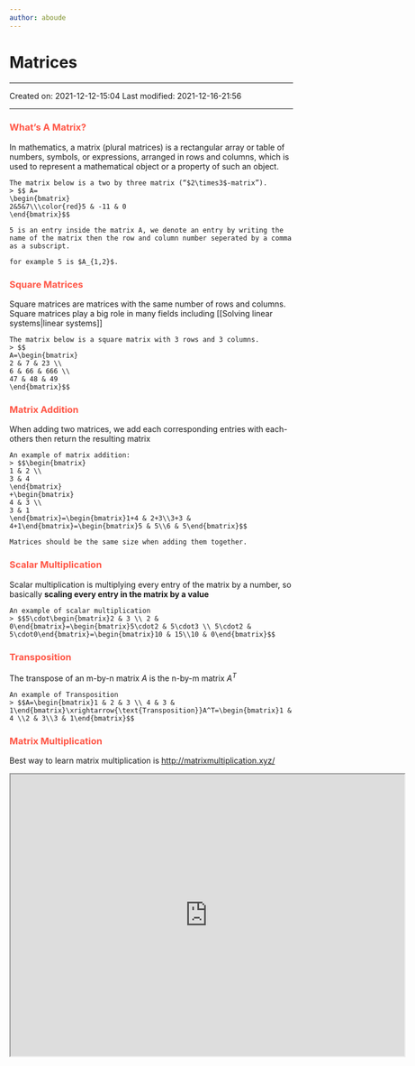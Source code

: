 ```yaml
---
author: aboude
---
```

# Matrices
___

Created on: 2021-12-12-15:04
Last modified: 2021-12-16-21:56

___

### <span style="color: #ff5545;text-transform: capitalize;">What’s a matrix?</span>
In mathematics, a matrix (plural matrices) is a rectangular array or table of numbers, symbols, or expressions, arranged in rows and columns, which is used to represent a mathematical object or a property of such an object.
```ad-example
The matrix below is a two by three matrix (“$2\times3$-matrix”).
> $$ A=
\begin{bmatrix}
2&5&7\\\color{red}5 & -11 & 0 
\end{bmatrix}$$

```
```ad-note
5 is an entry inside the matrix A, we denote an entry by writing the name of the matrix then the row and column number seperated by a comma as a subscript.

for example 5 is $A_{1,2}$.
```
### <span style="color: #ff5545;text-transform: capitalize;">Square matrices</span>
Square matrices are matrices with the same number of rows and columns. Square matrices play a big role in many fields including [[Solving linear systems|linear systems]] 

```ad-example
The matrix below is a square matrix with 3 rows and 3 columns.
> $$
A=\begin{bmatrix}
2 & 7 & 23 \\
6 & 66 & 666 \\
47 & 48 & 49
\end{bmatrix}$$
```

### <span style="color: #ff5545;text-transform: capitalize;">matrix addition</span>
When adding two matrices, we add each corresponding entries with each-others then return the resulting matrix

```ad-example
An example of matrix addition:
> $$\begin{bmatrix}
1 & 2 \\
3 & 4
\end{bmatrix}
+\begin{bmatrix}
4 & 3 \\
3 & 1
\end{bmatrix}=\begin{bmatrix}1+4 & 2+3\\3+3 & 4+1\end{bmatrix}=\begin{bmatrix}5 & 5\\6 & 5\end{bmatrix}$$
```
```ad-warning
Matrices should be the same size when adding them together.
```
### <span style="color: #ff5545;text-transform: capitalize;">scalar multiplication</span>
Scalar multiplication is multiplying every entry of the matrix by a number, so basically **scaling every entry in the matrix by a value**
```ad-example
An example of scalar multiplication
> $$5\cdot\begin{bmatrix}2 & 3 \\ 2 & 0\end{bmatrix}=\begin{bmatrix}5\cdot2 & 5\cdot3 \\ 5\cdot2 & 5\cdot0\end{bmatrix}=\begin{bmatrix}10 & 15\\10 & 0\end{bmatrix}$$
```

### <span style="color: #ff5545;text-transform: capitalize;">Transposition</span>
The transpose of an m-by-n matrix $A$ is the n-by-m matrix $A^T$
```ad-example
An example of Transposition
> $$A=\begin{bmatrix}1 & 2 & 3 \\ 4 & 3 & 1\end{bmatrix}\xrightarrow{\text{Transposition}}A^T=\begin{bmatrix}1 & 4 \\2 & 3\\3 & 1\end{bmatrix}$$
```

### <span style="color: #ff5545;text-transform: capitalize;">matrix multiplication</span>
Best way to learn matrix multiplication is http://matrixmultiplication.xyz/
<iframe src="http://matrixmultiplication.xyz/" width=700 height=500/>

```ad-warning
* the number of columns in the first matrix must be equal to the number of rows in the second matrix.

* $A\cdot B \neq B \cdot A$

```

### <span style="color: #ff5545;text-transform: capitalize;">identity matrices</span>
 **Identity matrix** of size _n_ is the _n_ × _n_ square matrix with ones on the main diagonal and zeros elsewhere. It is denoted by $I_n$, or simply by _I_ if the size is immaterial or can be trivially determined by the context.
 
 ```ad-example
 > $$I_1=\begin{bmatrix}1\end{bmatrix},\:\:I_2=\begin{bmatrix}1&0\\0&1\end{bmatrix}, I_n=\begin{bmatrix}1&0&0&\cdots&0\\0&1&0&\cdots&0\\0&0&1&\cdots&0\\\vdots&\vdots&\vdots&\ddots&\vdots\\0&0&0&0&1\end{bmatrix}$$
 ```
 
 ### <span style="color: #ff5545;text-transform: capitalize;">Determinants</span>
 In mathematics, the determinant is a scalar value that is a function of the entries of a square matrix. It allows characterizing some properties of the matrix and the linear map represented by the matrix. In particular, the determinant is nonzero if and only if the matrix is invertible.
 
 To calculate a $2\times 2$ matrix determinant you do the following
 
 > $$|A|=\det(A)=\det\begin{pmatrix}a&b\\c&d\end{pmatrix}=\begin{vmatrix}a&b\\c&d\end{vmatrix}=ad-bc$$

And to calculate a $3\times 3$ matrix determinant you do the following
> $$\det\begin{pmatrix}a&b&c\\d&e&f\\g&h&i\end{pmatrix}=a\begin{vmatrix}e&f\\h&i\end{vmatrix}-b\begin{vmatrix}d&f\\g&i\end{vmatrix}+c\begin{vmatrix}d&e\\g&h\end{vmatrix}$$

```ad-note
- $\det(A\times B)=\det(A)\times \det(B)$

- $\det(A+B)\neq\det(A)+\det(B)$
- $\det(A^T)=\det(A)$
- $\det(A^{-1})=\frac{1}{\det(A)}$
- $\det(\text{adj}(A_{n\times n}))=\det(A_{n\times n})^{n-1}$
```

```ad-note
- If matrix $B$ is obtained by interchanging two rows from a matrix $A$ then $\det(B)=-\det(A)$

- If matrix $B$ is obtained from multiplying a row of matrix $A$ by a scalar $r$ then $\det(B)=r\det(A)$
- If matrix $B$ is obtained by addiing a multiple of row to another then $\det(A)=\det(B)$


```

### <span style="color: #ff5545;text-transform: capitalize;">Invertible matrix</span>
In linear algebra, an n-by-n square matrix $A$ is called invertible (also nonsingular or nondegenerate), if there exists an n-by-n square matrix $B$ such that
> $$AB=BA=I_n$$

where $I_n$ denotes the n-by-n identity matrix and the multiplication used is ordinary matrix multiplication.
```ad-note
The inverse of a matrix $A$ is denoted by $A^{-1}$
```
To invert a matrix, we first augment our matrix with the identity matrix of the same size
> $$A=\begin{bmatrix}-1&3/2\\1&-1\end{bmatrix}$$
> $$\downarrow\text{augmentation}$$
> $$\left[\begin{array}{cc|cc}-1& 3/2 & 1 & 0 \\
1 & -1 & 0 & 1 \\
\end{array}
\right]$$

Then we use [[Gauss’s method|gaussian elimination]] to turn the left side of the matrix into the identity matrix
> $$\left[\begin{array}{cc|cc}-1& 3/2 & 1 & 0 \\
1 & -1 & 0 & 1 \\
\end{array}
\right]\xrightarrow{r_1+r_2}\left[\begin{array}{cc|cc}-1& 3/2 & 1 & 0 \\
0 & 1/2 & 1 & 1 \\
\end{array}
\right]$$
> ___
> $$\left[\begin{array}{cc|cc}
-1& 3/2 & 1 & 0 \\
0 & 1/2 & 1 & 1 \\
\end{array}
\right]\xrightarrow{r_1-3r_2}\left[\begin{array}{cc|cc}
-1& 0 & -2 & -3 \\
0 & 1/2 & 1 & 1 \\
\end{array}
\right]$$
> ___
> $$\left[\begin{array}{cc|cc}
-1& 0 & -2 & -3 \\
0 & 1/2 & 1 & 1 \\
\end{array}
\right]\xrightarrow[2r_2\rightarrow r_2]{-r_1\rightarrow r_1}\left[\begin{array}{cc|cc}
1& 0 & 2 & 3 \\
0 & 1 & 2 & 2 \\
\end{array}
\right]$$

so
> $$A^{-1}=\begin{bmatrix}2&3\\2&2\end{bmatrix}$$